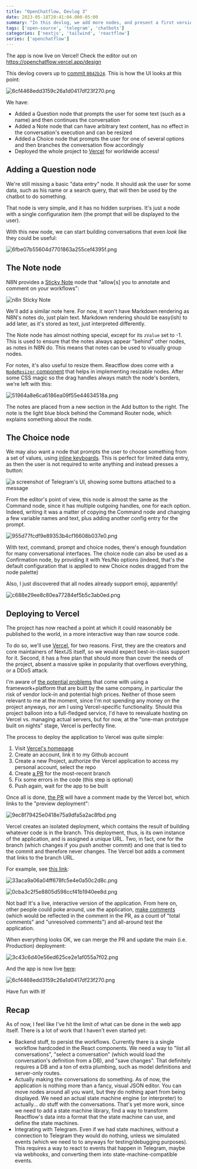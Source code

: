 ```yaml
---
title: "OpenChatflow, Devlog 3"
date: 2023-05-18T20:41:04.000-05:00
summary: "In this devlog, we add more nodes, and present a first version of the application, deployed to Vercel"
tags: ['open-source', 'telegram', 'chatbots']
categories: ['nextjs', 'tailwind', 'reactflow']
series: ['openchatflow']
---
```


The app is now live on Vercel! Check the editor out on <https://openchatflow.vercel.app/design>

This devlog covers up to [commit `0042b24`](https://github.com/jreyesr/openchatflow/commit/0042b240c25c6c5d3dacdc3a1f48ea93826b6c77). This is how the UI looks at this point:

![6cf4468edd3159c26a1d0417df23f270.png](./_resources/6cf4468edd3159c26a1d0417df23f270.png)

We have:

* Added a Question node that prompts the user for some text (such as a name) and then continues the conversation
* Added a Note node that can have arbitrary text content, has no effect in the conversation's execution and can be resized
* Added a Choice node that prompts the user for one of several options and then branches the conversation flow accordingly
* Deployed the whole project to [Vercel](https://vercel.com/) for worldwide access!

## Adding a Question node

We're still missing a basic "data entry" node. It should ask the user for some data, such as his name or a search query, that will then be used by the chatbot to do something.

That node is very simple, and it has no hidden surprises. It's just a node with a single configuration item (the prompt that will be displayed to the user).

With this new node, we can start building conversations that even *look* like they could be useful:

![6fbe07b55604d7701863a255cef4395f.png](./_resources/6fbe07b55604d7701863a255cef4395f.png)

## The Note node

N8N provides a [Sticky Note](https://docs.n8n.io/workflows/components/sticky-notes/) node that "allow[s] you to annotate and comment on your workflows":

![n8n Sticky Note](https://d33wubrfki0l68.cloudfront.net/cc679165ec99f9f647591990b6d9b8db44936577/47595/_images/workflows/components/stickies/example-sticky-note.png)

We'll add a similar note here. For now, it won't have Markdown rendering as N8N's notes do, just plain text. Markdown rendering should be easy(ish) to add later, as it's stored as text, just interpreted differently.

The Note node has almost nothing special, except for its `zValue` set to -1. This is used to ensure that the notes always appear "behind" other nodes, as notes in N8N do. This means that notes can be used to visually group nodes.

For notes, it's also useful to resize them. Reactflow does come with a [`NodeResizer` component](https://reactflow.dev/docs/api/nodes/node-resizer/) that helps in implementing resizable nodes. After some CSS magic so the drag handles always match the node's borders, we're left with this:

![51964a8e6ca6186ea09f55e44634518a.png](./_resources/51964a8e6ca6186ea09f55e44634518a.png)

The notes are placed from a new section in the Add button to the right. The note is the light blue block behind the Command Router node, which explains something about the node.

## The Choice node

We may also want a node that prompts the user to choose something from a set of values, using [inline keyboards](https://core.telegram.org/bots/features#inline-keyboards). This is perfect for limited data entry, as then the user is not required to write anything and instead presses a button:

![a screenshot of Telegram's UI, showing some buttons attached to a message](https://core.telegram.org/file/464001863/110f3/I47qTXAD9Z4.120010/e0ea04f66357b640ec)

From the editor's point of view, this node is almost the same as the Command node, since it has multiple outgoing handles, one for each option. Indeed, writing it was a matter of copying the Command node and changing a few variable names and text, plus adding another config entry for the prompt.

![955d77fcdf9e89353b4cf16608b037e0.png](./_resources/955d77fcdf9e89353b4cf16608b037e0.png)

With text, command, prompt and choice nodes, there's enough foundation for many conversational interfaces. The choice node can also be used as a Confirmation node, by providing it with Yes/No options (indeed, that's the default configuration that is applied to new Choice nodes dragged from the node palette)

Also, I just discovered that all nodes already support emoji, apparently!

![c688e29ee8c80ea77284ef5b5c3ab0ed.png](./_resources/c688e29ee8c80ea77284ef5b5c3ab0ed.png)

## Deploying to Vercel

The project has now reached a point at which it could reasonably be published to the world, in a more interactive way than raw source code.

To do so, we'll use [Vercel](https://vercel.com/), for two reasons. First, they are the creators and core maintainers of NextJS itself, so we would expect best-in-class support for it. Second, it has a free plan that should more than cover the needs of the project, absent a massive spike in popularity that overflows everything, or a DDoS attack.

I'm aware of [the potential problems](https://medium.com/@sushrit.pk21/how-when-and-why-you-should-switch-from-vercel-to-a-different-hosting-provider-especially-for-8ba25e439788) that come with using a framework+platform that are built by the same company, in particular the risk of vendor lock-in and potential high prices. Neither of those seem relevant to me at the moment, since I'm not spending any money on the project anyways, nor am I using Vercel-specific functionality. Should this project balloon into a full-fledged service, I'd have to reevaluate hosting on Vercel vs. managing actual servers, but for now, at the "one-man prototype built on nights" stage, Vercel is perfectly fine.

The process to deploy the application to Vercel was quite simple:

1. Visit [Vercel's homepage](https://vercel.com/)
2. Create an account, link it to my Github account
3. Create a new Project, authorize the Vercel application to access my personal account, select the repo
4. Create [a PR](https://github.com/jreyesr/openchatflow/pull/1) for the most-recent branch
5. Fix some errors in the code (this step is optional)
6. Push again, wait for the app to be built

Once all is done, [the PR](https://github.com/jreyesr/openchatflow/pull/1) will have a comment made by the Vercel bot, which links to the "preview deployment":

![9ec8f79425e0418e75a9dfa5a2ac8fbd.png](./_resources/9ec8f79425e0418e75a9dfa5a2ac8fbd.png)

Vercel creates an isolated deployment, which contains the result of building whatever code is in the branch. This deployment, thus, is its own instance of the application, and is assigned a unique URL. Two, in fact, one for the branch (which changes if you push another commit) and one that is tied to the commit and therefore never changes. The Vercel bot adds a comment that links to the branch URL.

For example, see [this link](https://openchatflow-i2ipz6zr9-jreyesr.vercel.app/):

![33aca9a06a04ff678fc5e4e0a50c2d8c.png](./_resources/33aca9a06a04ff678fc5e4e0a50c2d8c.png)

![0cba3c2f5e8805d598ccf41b1940ee8d.png](./_resources/0cba3c2f5e8805d598ccf41b1940ee8d.png)

Not bad! It's a live, interactive version of the application. From here on, other people could poke around, use the application, [make comments](https://vercel.com/docs/workflow-collaboration/comments) (which would be reflected in the comment in the PR, as a count of "total comments" and "unresolved comments") and all-around test the application.

When everything looks OK, we can merge the PR and update the main (i.e. Production) deployment:

![3c43c6d40e56ed625ce2e1af055a7f02.png](./_resources/3c43c6d40e56ed625ce2e1af055a7f02.png)

And the app is now live [here](https://openchatflow.vercel.app/):

![6cf4468edd3159c26a1d0417df23f270.png](./_resources/6cf4468edd3159c26a1d0417df23f270.png)

Have fun with it!

## Recap

As of now, I feel like I've hit the limit of what can be done in the web app itself. There is a lot of work that I haven't even started yet:

* Backend stuff, to persist the workflows. Currently there is a single workflow hardcoded in the React components. We need a way to "list all conversations", "select a conversation" (which would load the conversation's definition from a DB), and "save changes". That definitely requires a DB and a ton of extra plumbing, such as model definitions and server-only routes.
* Actually making the conversations do something. As of now, the application is nothing more than a fancy, visual JSON editor. You can move nodes around all you want, but they do nothing apart from being displayed. We need an actual state machine engine (or interpreter) to actually... _do_ stuff with the conversations. That's yet more work, since we need to add a state machine library, find a way to transform Reactflow's data into a format that the state machine can use, and define the state machines.
* Integrating with Telegram. Even if we had state machines, without a connection to Telegram they would do nothing, unless we simulated events (which we need to to anyways for testing/debugging purposes). This requires a way to react to events that happen in Telegram, maybe via webhooks, and converting them into state-machine-compatible events.

